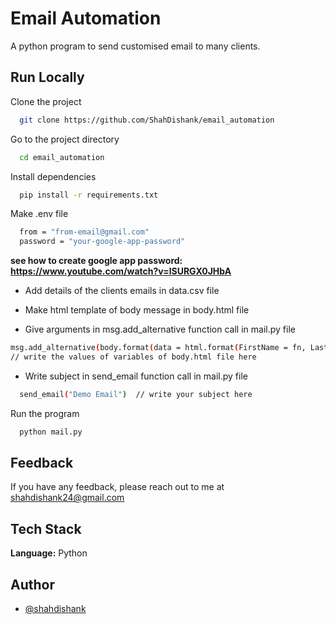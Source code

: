 
# Email Automation

A python program to send customised email to many clients.


## Run Locally

Clone the project

```bash
  git clone https://github.com/ShahDishank/email_automation
```

Go to the project directory

```bash
  cd email_automation
```

Install dependencies

```bash
  pip install -r requirements.txt
```

Make .env file

```bash
  from = "from-email@gmail.com"
  password = "your-google-app-password"
```
**see how to create google app password: https://www.youtube.com/watch?v=lSURGX0JHbA**

- Add details of the clients emails in data.csv file

- Make html template of body message in body.html file

- Give arguments in msg.add_alternative function call in mail.py file
```bash
msg.add_alternative(body.format(data = html.format(FirstName = fn, LastName = ln)),subtype="html",)
// write the values of variables of body.html file here
```

- Write subject in send_email function call in mail.py file
```bash
  send_email("Demo Email")  // write your subject here
```

Run the program

```bash
  python mail.py
```


## Feedback

If you have any feedback, please reach out to me at shahdishank24@gmail.com


## Tech Stack

**Language:** Python
## Author

- [@shahdishank](https://www.github.com/ShahDishank)

